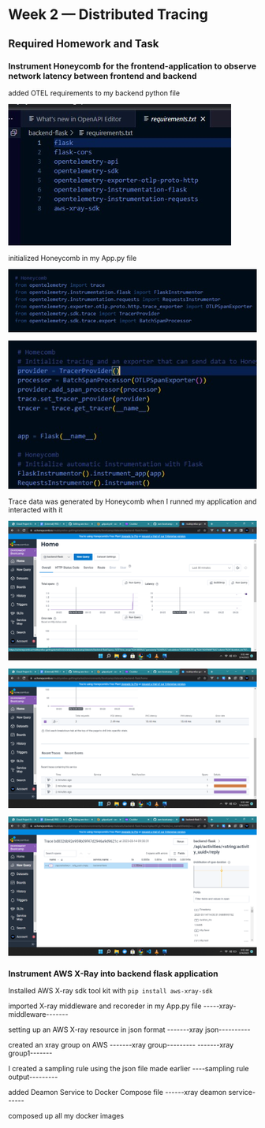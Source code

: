 # Week 2 — Distributed Tracing

## Required Homework and Task

### Instrument Honeycomb for the frontend-application to observe network latency between frontend and backend

added OTEL requirements to my backend python file

![OTEL requirements](/assets/otel-requirements.jpg)

initialized Honeycomb in my App.py file

![Honeycomb init](/assets/Honeycomb_init.jpg)

![Honeycomb init](/assets/Honeycomb_init-1.jpg)

Trace data was generated by Honeycomb when I runned my application and interacted with it

![Honeycombtrace](/assets/Honeycomb-trace.png)

![Honeycombtrace](/assets/Honeycomb-trace-2.png)

![Honeycombtrace](/assets/Honeycomb-trace-3.png)

### Instrument AWS X-Ray into backend flask application

Installed AWS X-ray sdk tool kit with
`pip install aws-xray-sdk`

imported X-ray middleware and recoreder in my App.py file
-----xray-middleware-------

setting up an AWS X-ray resource in json format
-------xray json----------

created an xray group on AWS
-------xray group---------
-------xray group1-------

I created a sampling rule using the json file made earlier
----sampling rule output---------

added Deamon Service to Docker Compose file
------xray deamon service------

composed up all my docker images
